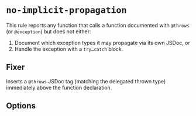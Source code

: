 # `no-implicit-propagation`

This rule reports any function that calls a function documented with `@throws` (or `@exception`) but does not either:

1. Document which exception types it may propagate via its own JSDoc, or
1. Handle the exception with a `try…catch` block.

## Fixer

Inserts a `@throws` JSDoc tag (matching the delegated thrown type) immediately above the function declaration.

## Options

